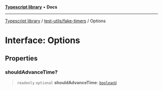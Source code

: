 [**Typescript library**](../../../index.md) • **Docs**

***

[Typescript library](../../../modules.md) / [test-utils/fake-timers](../index.md) / Options

# Interface: Options

## Properties

### shouldAdvanceTime?

> `readonly` `optional` **shouldAdvanceTime**: [`booleanU`](../../../types/core/type-aliases/booleanU.md)
